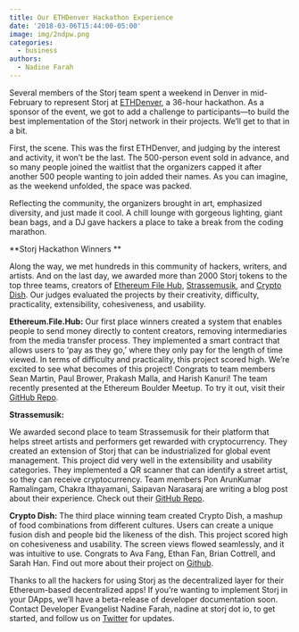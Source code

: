 ```yaml
---
title: Our ETHDenver Hackathon Experience
date: '2018-03-06T15:44:00-05:00'
image: img/2ndpw.png
categories:
  - business
authors:
  - Nadine Farah
---
```

Several members of the Storj team spent a weekend in Denver in mid-February to represent Storj at [ETHDenver](https://ethdenver.com/), a 36-hour hackathon. As a sponsor of the event, we got to add a challenge to participants—to build the best implementation of the Storj network in their projects. We’ll get to that in a bit. 

<!--more-->

First, the scene. This was the first ETHDenver, and judging by the interest and activity, it won’t be the last. The 500-person event sold in advance, and so many people joined the waitlist that the organizers capped it after another 500 people wanting to join added their names. As you can imagine, as the weekend unfolded, the space was packed. 

Reflecting the community, the organizers brought in art, emphasized diversity, and just made it cool. A chill lounge with gorgeous lighting, giant bean bags, and a DJ gave hackers a place to take a break from the coding marathon. 

**Storj Hackathon Winners **

Along the way, we met hundreds in this community of hackers, writers, and artists. And on the last day, we awarded more than 2000 Storj tokens to the top three teams, creators of [Ethereum File Hub](https://devpost.com/software/ethereum-file-hub), [Strassemusik](https://devpost.com/software/strassemusik-org), and [Crypto Dish](https://devpost.com/software/crypto-dish). Our judges evaluated the projects by their creativity, difficulty, practicality, extensibility, cohesiveness, and usability. 

**Ethereum.File.Hub:** Our first place winners created a system that enables people to send money directly to content creators, removing intermediaries from the media transfer process. They implemented a smart contract that allows users to ‘pay as they go,’ where they only pay for the length of time viewed. In terms of difficulty and practicality, this project scored high. We’re excited to see what becomes of this project! Congrats to team members Sean Martin, Paul Brower, Prakash Malla, and Harish Kanuri! The team recently presented at the Ethereum Boulder Meetup. To try it out, visit their [GitHub Repo](https://github.com/browep/efh). 

**Strassemusik:**

We awarded second place to team Strassemusik for their platform that helps street artists and performers get rewarded with cryptocurrency. They created an extension of Storj that can be industrialized for global event management. This project did very well in the extensibility and usability categories. They implemented a QR scanner that can identify a street artist, so they can receive cryptocurrency. Team members Pon ArunKumar Ramalingam, Chakra Ithayamani, Saipavan Narasaraj are writing a blog post about their experience. Check out their [GitHub Repo](https://github.com/saipavan94/strasseMusik). 

**Crypto Dish:** The third place winning team created Crypto Dish, a mashup of food combinations from different cultures. Users can create a unique fusion dish and people bid the likeness of the dish. This project scored high on cohesiveness and usability. The screen views flowed seamlessly, and it was intuitive to use. Congrats to Ava Fang, Ethan Fan, Brian Cottrell, and Sarah Han. Find out more about their project on [Github](https://github.com/jihye13621/crypto-dish). 

Thanks to all the hackers for using Storj as the decentralized layer for their Ethereum-based decentralized apps! If you’re wanting to implement Storj in your DApps, we’ll have a beta-release of developer documentation soon. Contact Developer Evangelist Nadine Farah, nadine at storj dot io, to get started, and follow us on [Twitter](https://twitter.com/storjproject) for updates.
